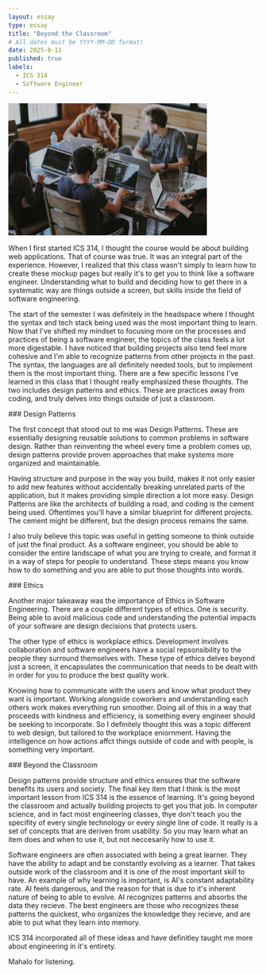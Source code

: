 ```yaml
---
layout: essay
type: essay
title: "Beyond the Classroom"
# All dates must be YYYY-MM-DD format!
date: 2025-8-11
published: true
labels:
  - ICS 314
  - Software Engineer
---
```


<div class="text-center mt-5 mb-5">
  <img src="../img/reflectFinal.jpg" width="400px" class="img-fluid rounded" alt="AI image">
</div>

When I first started ICS 314, I thought the course would be about building web applications. That of course was true. It was an integral part of the experience. However, I realized that this class wasn't simply to learn how to create these mockup pages but really it's to get you to think like a software engineer. Understanding what to build and deciding how to get there in a systematic way are things outside a screen, but skills inside the field of software engineering. 

The start of the semester I was definitely in the headspace where I thought the syntax and tech stack being used was the most important thing to learn. Now that I've shifted my mindset to focusing more on the processes and practices of being a software engineer, the topics of the class feels a lot more digestable. I have noticed that building projects also tend feel more cohesive and I'm able to recognize patterns from other projects in the past. The syntax, the languages are all definitely needed tools, but to implement them is the most important thing. There are a few specific lessons I've learned in this class that I thought really emphasized these thoughts. The two includes design patterns and ethics. These are practices away from coding, and truly delves into things outside of just a classroom.

                                                                                                                                                                    
<div style="margin-top:10px;"></div>
### Design Patterns
<div style="margin-top:10px;"></div>

The first concept that stood out to me was Design Patterns. These are essentially designing reusable solutions to common problems in software design. Rather than reinventing the wheel every time a problem comes up, design patterns provide proven approaches that make systems more organized and maintainable. 

Having structure and purpose in the way you build, makes it not only easier to add new features without accidentally breaking unrelated parts of the application, but it makes providing simple direction a lot more easy. Design Patterns are like the architects of building a road, and coding is the cement being used. Oftentimes you'll have a similar blueprint for different projects. The cement might be different, but the design process remains the same. 

I also truly believe this topic was useful in getting someone to think outside of just the final product. As a software engineer, you should be able to consider the entire landscape of what you are trying to create, and format it in a way of steps for people to understand. These steps means you know how to do something and you are able to put those thoughts into words.


<div style="margin-top:10px;"></div>
### Ethics
<div style="margin-top:10px;"></div>
              
Another major takeaway was the importance of Ethics in Software Engineering. There are a couple different types of ethics. One is security. Being able to avoid malicious code and understanding the potential impacts of your software are design decisions that protects users. 

The other type of ethics is workplace ethics. Development involves collaboration and software engineers have a social repsonsibility to the people they surround themselves with. These type of ethics delves beyond just a screen, it encapsulates the communication that needs to be dealt with in order for you to produce the best quality work. 

Knowing how to communicate with the users and know what product they want is important. Working alongside coworkers and understanding each others work makes everything run smoother. Doing all of this in a way that proceeds with kindness and efficiency, is something every engineer should be seeking to incorporate. So I definitely thought this was a topic different to web design, but tailored to the workplace eniornment. Having the intelligence on how actions affct things outside of code and with people, is something very important.


<div style="margin-top:10px;"></div>
### Beyond the Classroom
<div style="margin-top:10px;"></div>
        
Design patterns provide structure and ethics ensures that the software benefits its users and society. The final key item that I think is the most important lesson from ICS 314 is the essence of learning. It's going beyond the classroom and actually building projects to get you that job. In computer science, and in fact most engineering classes, thye don't teach you the specifity of every single technology or every single line of code. It really is a set of concepts that are deriven from usability. So you may learn what an item does and when to use it, but not neccesarily how to use it. 

Software engineers are often associated with being a great learner. They have the ability to adapt and be constantly evolving as a learner. That takes outside work of the classroom and it is one of the most important skill to have. An example of why learning is important, is AI's constant adaptability rate. AI feels dangerous, and the reason for that is due to it's inherent nature of being to able to evolve. AI recognizes patterns and absorbs the data they recieve. The best engineers are those who recognizes these patterns the quickest, who organizes the knowledge they recieve, and are able to put what they learn into memory. 

ICS 314 incorporated all of these ideas and have definitley taught me more about engineering in it's entirety. 

Mahalo for listening.
